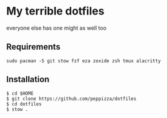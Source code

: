 # My terrible dotfiles

everyone else has one might as well too

## Requirements

```
sudo pacman -S git stow fzf eza zoxide zsh tmux alacritty
```

## Installation

```
$ cd $HOME
$ git clone https://github.com/peppizza/dotfiles
$ cd dotfiles
$ stow .
```
